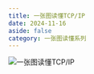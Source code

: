 ```yaml
---
title: 一张图读懂TCP/IP
date: 2024-11-16
aside: false
category: 一张图读懂系列
---
```


![一张图读懂TCP/IP](/images/onepic/onepic-tcp-ip.drawio.png)
